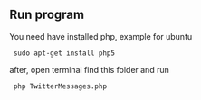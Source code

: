 ## Run program
You need have installed php, example for ubuntu

     sudo apt-get install php5
after, open terminal find this folder and run

     php TwitterMessages.php
